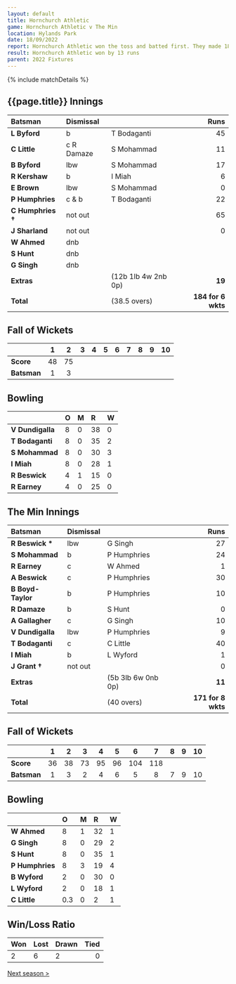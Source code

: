 ```yaml
---
layout: default
title: Hornchurch Athletic
game: Hornchurch Athletic v The Min
location: Hylands Park
date: 18/09/2022
report: Hornchurch Athletic won the toss and batted first. They made 184 for 6 wkts in 40 overs. The Min replied with 171 for 8 wkts
result: Hornchurch Athletic won by 13 runs
parent: 2022 Fixtures
---
```


{% include matchDetails %}

## {{page.title}} Innings

| Batsman | Dismissal | | Runs |
|:---|:---|---|---:|
| **L Byford** | b | T Bodaganti | 45 |
| **C Little** | c R Damaze | S Mohammad | 11 |
| **B Byford** | lbw | S Mohammad | 17 |
| **R Kershaw** | b | I Miah | 6 |
| **E Brown** | lbw | S Mohammad | 0 |
| **P Humphries** | c & b | T Bodaganti | 22 |
| **C Humphries  &#8224;** | not out |  | 65 |
| **J Sharland** | not out |  | 0 |
| **W Ahmed** | dnb |  |  |
| **S Hunt** | dnb |  |  |
| **G Singh** | dnb |  |  |
| **Extras** | | (12b 1lb 4w 2nb 0p) | **19** |
| **Total** | | (38.5 overs) | **184 for 6 wkts** |

## Fall of Wickets

| | 1 | 2 | 3 | 4 | 5 | 6 | 7 | 8 | 9 | 10 |
|---|:---:|:---:|:---:|:---:|:---:|:---:|:---:|:---:|:---:|:---:|
| **Score** | 48 | 75 |  |  |  |  |  |  |  |  |
| **Batsman** | 1 | 3 |  |  |  |  |  |  |  |  | 

## Bowling

| | O | M | R | W |
|---|:---|:---|:---|:---|
| **V Dundigalla** | 8 | 0 | 38 | 0 |
| **T Bodaganti** | 8 | 0 | 35 | 2 |
| **S Mohammad** | 8 | 0 | 30 | 3 |
| **I Miah** | 8 | 0 | 28 | 1 |
| **R Beswick** | 4 | 1 | 15 | 0 |
| **R Earney** | 4 | 0 | 25 | 0 |

## The Min Innings

| Batsman | Dismissal | | Runs |
|:---|:---|---|---:|
| **R Beswick &#42;** | lbw | G Singh | 27 |
| **S Mohammad** | b | P Humphries | 24 |
| **R Earney** | c | W Ahmed | 1 |
| **A Beswick** | c | P Humphries | 30 |
| **B Boyd-Taylor** | b | P Humphries | 10 |
| **R Damaze** | b | S Hunt | 0 |
| **A Gallagher** | c | G Singh | 10 |
| **V Dundigalla** | lbw | P Humphries | 9 |
| **T Bodaganti** | c | C Little | 40 |
| **I Miah** | b | L Wyford | 1 |
| **J Grant &#8224;** | not out |  | 0 |
| **Extras** | | (5b 3lb 6w 0nb 0p) | **11** |
| **Total** | | (40 overs) | **171 for 8 wkts** |

## Fall of Wickets

| | 1 | 2 | 3 | 4 | 5 | 6 | 7 | 8 | 9 | 10 |
|---|:---:|:---:|:---:|:---:|:---:|:---:|:---:|:---:|:---:|:---:|
| **Score** | 36 | 38 | 73 | 95 | 96 | 104 | 118 |  |  |  |
| **Batsman** | 1 | 3 | 2 | 4 | 6 | 5 | 8 | 7 | 9 | 10 | 

## Bowling

| | O | M | R | W |
|---|:---|:---|:---|:---|
| **W Ahmed** | 8 | 1 | 32 | 1 |
| **G Singh** | 8 | 0 | 29 | 2 |
| **S Hunt** | 8 | 0 | 35 | 1 |
| **P Humphries** | 8 | 3 | 19 | 4 |
| **B Wyford** | 2 | 0 | 30 | 0 |
| **L Wyford** | 2 | 0 | 18 | 1 |
| **C Little** | 0.3 | 0 | 2 | 1 |

## Win/Loss Ratio

| Won | Lost | Drawn | Tied |
|:---|:---|:---|---:|
| 2 | 6 | 2 | 0 |

[Next season >](../2023/)